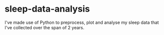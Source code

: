 # sleep-data-analysis
I've made use of Python to preprocess, plot and analyse my sleep data that I've collected over the span of 2 years.
